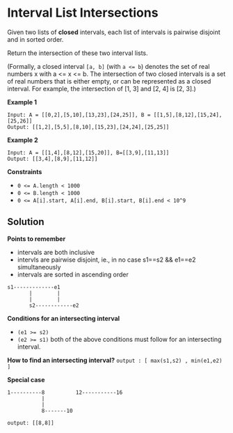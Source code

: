 # Interval List Intersections

Given two lists of **closed** intervals, each list of intervals is pairwise disjoint and in sorted order.

Return the intersection of these two interval lists.

(Formally, a closed interval `[a, b]` (with `a <= b`) denotes the set of real numbers x with a <= x <= b.  The intersection of two closed intervals is a set of real numbers that is either empty, or can be represented as a closed interval.  For example, the intersection of [1, 3] and [2, 4] is [2, 3].)

**Example 1**

```
Input: A = [[0,2],[5,10],[13,23],[24,25]], B = [[1,5],[8,12],[15,24],[25,26]]
Output: [[1,2],[5,5],[8,10],[15,23],[24,24],[25,25]]
```

**Example 2**

```
Input: A = [[1,4],[8,12],[15,20]], B=[[3,9],[11,13]]
Output: [[3,4],[8,9],[11,12]]
```

**Constraints**
* `0 <= A.length < 1000`
* `0 <= B.length < 1000`
* `0 <= A[i].start, A[i].end, B[i].start, B[i].end < 10^9`

## Solution

**Points to remember**
* intervals are both inclusive
* intervls are pairwise disjoint, ie., in no case s1==s2 && e1==e2 simultaneously
* intervals are sorted in ascending order
```
s1-------------e1 
       |        |
       |        |
       s2------------e2
```
**Conditions for an intersecting interval**
* `(e1 >= s2)`
* `(e2 >= s1)`
both of the above conditions must follow for an intersecting interval.

**How to find an intersecting interval?**
`output : [ max(s1,s2) , min(e1,e2) ]`

**Special case**
```
1----------8          12-----------16
           |
           |
           8-------10
           
output: [[8,8]]
``` 
